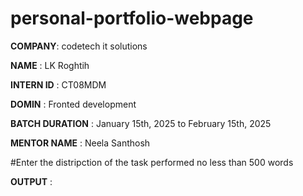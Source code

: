 # personal-portfolio-webpage

**COMPANY**: codetech it solutions

**NAME** : LK Roghtih

**INTERN ID** : CT08MDM

**DOMIN** : Fronted development 

**BATCH DURATION** : January 15th, 2025 to February  15th, 2025

**MENTOR NAME** : Neela Santhosh

#Enter the distripction of the task performed no less than 500 words

**OUTPUT** : 
